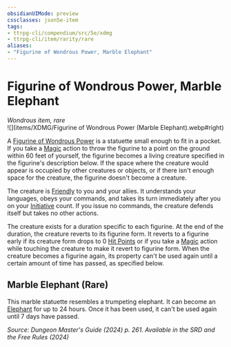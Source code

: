 ```yaml
---
obsidianUIMode: preview
cssclasses: json5e-item
tags:
- ttrpg-cli/compendium/src/5e/xdmg
- ttrpg-cli/item/rarity/rare
aliases: 
- "Figurine of Wondrous Power, Marble Elephant"
---
```

# Figurine of Wondrous Power, Marble Elephant
*Wondrous item, rare*  
![](items/XDMG/Figurine of Wondrous Power (Marble Elephant).webp#right)


A [Figurine of Wondrous Power](/3-Mechanics/CLI/items/figurine-of-wondrous-power-xdmg.md) is a statuette small enough to fit in a pocket. If you take a [Magic](/3-Mechanics/CLI/actions.md#Magic) action to throw the figurine to a point on the ground within 60 feet of yourself, the figurine becomes a living creature specified in the figurine's description below. If the space where the creature would appear is occupied by other creatures or objects, or if there isn't enough space for the creature, the figurine doesn't become a creature.

The creature is [Friendly](/3-Mechanics/CLI/variant-rules/friendly-attitude-xphb.md) to you and your allies. It understands your languages, obeys your commands, and takes its turn immediately after you on your [Initiative](/3-Mechanics/CLI/variant-rules/initiative-xphb.md) count. If you issue no commands, the creature defends itself but takes no other actions.

The creature exists for a duration specific to each figurine. At the end of the duration, the creature reverts to its figurine form. It reverts to a figurine early if its creature form drops to 0 [Hit Points](/3-Mechanics/CLI/variant-rules/hit-points-xphb.md) or if you take a [Magic](/3-Mechanics/CLI/actions.md#Magic) action while touching the creature to make it revert to figurine form. When the creature becomes a figurine again, its property can't be used again until a certain amount of time has passed, as specified below.

## Marble Elephant (Rare)

This marble statuette resembles a trumpeting elephant. It can become an [Elephant](/3-Mechanics/CLI/bestiary/beast/elephant-xmm.md) for up to 24 hours. Once it has been used, it can't be used again until 7 days have passed.

*Source: Dungeon Master's Guide (2024) p. 261. Available in the <span title='Systems Reference Document (5.2)'>SRD</span> and the Free Rules (2024)*